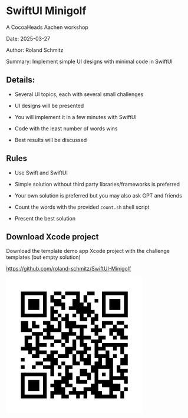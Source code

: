 
# SwiftUI Minigolf

A CocoaHeads Aachen workshop

Date: 2025-03-27

Author: Roland Schmitz

Summary: Implement simple UI designs
with minimal code in SwiftUI













## Details:

* Several UI topics, each with 
  several small challenges 

* UI designs will be presented

* You will implement it in a
  few minutes with SwiftUI

* Code with the least number
  of words wins

* Best results will be discussed









## Rules

- Use Swift and SwiftUI

- Simple solution without third party
  libraries/frameworks is preferred

- Your own solution is preferred but
  you may also ask GPT and friends

- Count the words with the provided
  `count.sh` shell script

- Present the best solution











## Download Xcode project

Download the template demo app Xcode project with
the challenge templates (but empty solution)

<https://github.com/roland-schmitz/SwiftUI-Minigolf>

![QR-code to Xcode project on GitHub](./qr_code.png)

